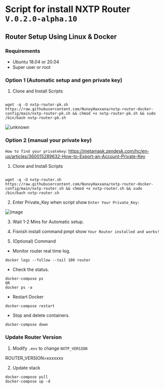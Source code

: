 # Script for install NXTP Router `V.0.2.0-alpha.10`

## Router Setup Using Linux & Docker

### Requirements

- Ubuntu 18.04 or 20.04 
- Super user or root



### Option 1 (Automatic setup and gen private key)

1. Clone and Install Scripts

```

wget -q -O nxtp-router-pk.sh https://raw.githubusercontent.com/NunoyHaxxana/nxtp-router-docker-config/main/nxtp-router-pk.sh && chmod +x nxtp-router-pk.sh && sudo /bin/bash nxtp-router-pk.sh
```

![unknown](https://user-images.githubusercontent.com/83507970/169020745-202c7d1f-fa58-47e6-a91c-c557619c26e1.png)





### Option 2 (manual your private key)
`How to find your privatekey`: https://metamask.zendesk.com/hc/en-us/articles/360015289632-How-to-Export-an-Account-Private-Key

1. Clone and Install Scripts

```

wget -q -O nxtp-router.sh https://raw.githubusercontent.com/NunoyHaxxana/nxtp-router-docker-config/main/nxtp-router.sh && chmod +x nxtp-router.sh && sudo /bin/bash nxtp-router.sh
```


2. Enter Private_Key when script show `Enter Your Private_Key:`

![image](https://user-images.githubusercontent.com/83507970/168775317-0b1f344b-cc5b-4fc8-8239-dce6b7cee3dc.png)


3. Wait 1-2 Mins for Automatic setup.


4. Fisnish install command pmpt show `Your Router installed and works!`






5. (Optional) Command
- Monitor router real time log.
```
docker logs --follow --tail 100 router
```


- Check the status.
```
docker-compose ps 
OR 
docker ps -a
```

- Restart Docker
```
docker-compose restart
```

- Stop and delete containers.

```
docker-compose down
```



### Update Router Version

1. Modify `.env` to change `NXTP_VERSION`

ROUTER_VERSION=xxxxxxx

2. Update stack

```
docker-compose pull
docker-compose up -d
```
